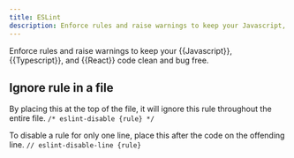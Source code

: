 ```yaml
---
title: ESLint
description: Enforce rules and raise warnings to keep your Javascript, Typescript, and React code clean and bug free.
---
```


Enforce rules and raise warnings to keep your {{Javascript}}, {{Typescript}}, and {{React}} code clean and bug free.

## Ignore rule in a file

By placing this at the top of the file, it will ignore this rule throughout the entire file. `/* eslint-disable {rule} */`

To disable a rule for only one line, place this after the code on the offending line. `// eslint-disable-line {rule}`
